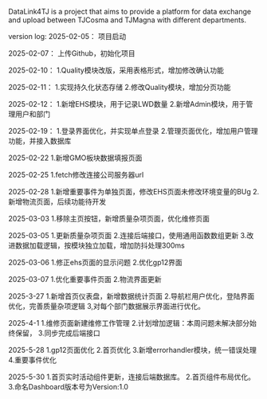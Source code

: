 DataLink4TJ is a project that aims to provide a platform for data exchange and upload between TJCosma and TJMagna with different departments.

version log: 
2025-02-05：
项目启动

2025-02-07：
上传Github，初始化项目

2025-02-10：
1.Quality模块改版，采用表格形式，增加修改确认功能

2025-02-11：
1.实现持久化状态存储
2.修改Quality模块，增加分页功能

2025-02-12：
1.新增EHS模块，用于记录LWD数量
2.新增Admin模块，用于管理用户和部门

2025-02-19：
1.登录界面优化，并实现单点登录
2.管理页面优化，增加用户管理功能，并接入数据库

2025-02-22
1.新增GMO板块数据填报页面

2025-02-25
1.fetch修改连接公司服务器url

2025-02-28
1.新增重要事件为单独页面，修改EHS页面未修改环境变量的BUg
2.新增物流页面，后续功能待开发

2025-03-03
1.移除主页按钮，新增质量杂项页面，优化维修页面

2025-03-05
1.更新质量杂项页面
2.连接后端接口，使用通用函数数组更新
3.改进数据加载逻辑，按模块独立加载，增加防抖处理300ms

2025-03-06
1.修正ehs页面的显示问题
2.优化gp12界面

2025-03-07
1.优化重要事件页面
2.物流界面更新

2025-3-27
1.新增首页仪表盘，新增数据统计页面
2.导航栏用户优化，登陆界面优化，完善质量杂项逻辑
3,对每个部门数据展示界面进行优化。

2025-4-1
1.维修页面新建维修工作管理
2.计划增加逻辑：本周问题未解决部分始终保留，
3.同步完成后端接口

2025-5-28
1.gp12页面优化
2.首页优化
3.新增errorhandler模块，统一错误处理
4.重要事件优化

2025-5-30
1.首页实时活动组件更新，连接后端数据库。
2.首页组件布局优化。
3.命名Dashboard版本号为Version:1.0